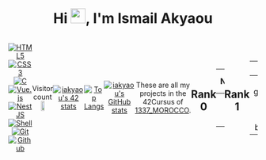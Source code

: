 <h1 align="center">Hi <img src="https://raw.githubusercontent.com/MartinHeinz/MartinHeinz/master/wave.gif"
    width="30px" height="30px">, I'm Ismail Akyaou</h1>
     <div align="center" style="display: flex; align-items : center; justify-content : center;">
    
[![HTML5](https://img.shields.io/badge/html5-%23E34F26.svg?style=for-the-badge&logo=html5&logoColor=white)](https://github.com/ismailAkyaou)
[![CSS3](https://img.shields.io/badge/css3-%231572B6.svg?style=for-the-badge&logo=css3&logoColor=white)](https://github.com/ismailAkyaou)
[![C](https://img.shields.io/badge/c-%2300599C.svg?style=for-the-badge&logo=c&logoColor=white&color=blue)](https://github.com/ismailAkyaou)
[![Vue.js](https://img.shields.io/badge/vuejs-%2335495e.svg?style=for-the-badge&logo=vuedotjs&logoColor=%234FC08D)](https://github.com/ismailAkyaou)
[![NestJS](https://img.shields.io/badge/nestjs-%23E0234E.svg?style=for-the-badge&logo=nestjs&logoColor=white)](https://github.com/ismailAkyaou)[![Shell](https://img.shields.io/badge/shell_script-%23121011.svg?style=for-the-badge&logo=gnu-bash&logoColor=white)](https://github.com/ismailAkyaou)
[![Git](https://img.shields.io/badge/git-%23F05033.svg?style=for-the-badge&logo=git&logoColor=white)](https://github.com/ismailAkyaou)
[![Github](https://img.shields.io/badge/github-%23121011.svg?style=for-the-badge&logo=github&logoColor=white&color=black)](https://github.com/ismailAkyaou)

<p align="center"> 
  Visitor count<br>
  <img width=40% src="https://profile-counter.glitch.me/ismailAkyaou/count.svg" />
</p>

[![iakyaou's 42 stats](https://badge.mediaplus.ma/kettlebells/iakyaou)](https://github.com/oakoudad/badge42)

<a href="https://github.com/oakoudad/badge42"></a>
[![Top Langs](https://github-readme-stats.vercel.app/api/top-langs/?username=ismailAkyaou&layout=compact)](https://github.com/ismailAkyaou/github-readme-stats)

[![iakyaou's GitHub stats](https://github-readme-stats.vercel.app/api?username=ismailAkyaou&show_icons=true&theme=dracula&show=prs,issues,contribs)](https://github.com/ismailAkyaou/github-readme-stats)


These are all my projects in the 42Cursus of [1337_MOROCCO](https://www.1337.ma/).

## Rank 0

|			Name				|	Directory	| Repo Files | Mark |
|:-----------------------------------:|:------------------:|:--------------:|:--------------:|
libft								|	[libft/](https://https://github.com/ismailAkyaou/libft.h)		| *.c, libft.h, Makefile | [100](https://github.com/ismailAkyaou/libft.h)

## Rank 1

|			Name				|	Directory	| Repo Files | Mark |
|:-----------------------------------:|:------------------:|:--------------:|:--------------:|
get_next_line								|	[get_next_line/](https://github.com/ismailAkyaou/get_next_line-42)		| get_next_line.c, get_next_line_utils.c, get_next_line.h | [112](https://https://github.com/ismailAkyaou/get_next_line-42) |
printf								|	[ft_printf/](https://github.com/ismailAkyaou/ft_printf)		| *.c, *.h, Makefile | [100](https://github.com/ismailAkyaou/ft_printf)
born2beroot								|	[born2beroot/](https://github.com/ismailakyaou/born2beroot)		| monitoring.sh | [110](https://github.com/ismailakyaou/Born2beRoot)
